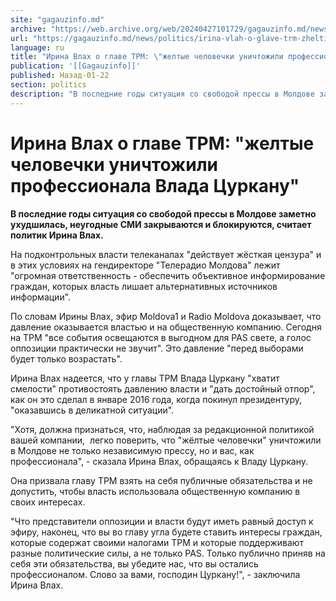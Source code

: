 ```yaml
---
site: "gagauzinfo.md"
archive: "https://web.archive.org/web/20240427101729/gagauzinfo.md/news/politics/irina-vlah-o-glave-trm-zheltie-chelovechki-unichtozhili-professionala-vlada-tsurkanu"
url: "https://gagauzinfo.md/news/politics/irina-vlah-o-glave-trm-zheltie-chelovechki-unichtozhili-professionala-vlada-tsurkanu"
language: ru
title: "Ирина Влах о главе ТРМ: \"желтые человечки уничтожили профессионала Влада Цуркану\""
publication: '[[Gagauzinfo]]'
published: Назад-01-22
section: politics
description: "В последние годы ситуация со свободой прессы в Молдове заметно ухудшилась, неугодные СМИ закрываются и блокируются, считает политик Ирина Влах."
---
```


# Ирина Влах о главе ТРМ: "желтые человечки уничтожили профессионала Влада Цуркану"

**В последние годы ситуация со свободой прессы в Молдове заметно ухудшилась, неугодные СМИ закрываются и блокируются, считает политик Ирина Влах.**

На подконтрольных власти телеканалах "действует жёсткая цензура" и в этих условиях на гендиректоре "Телерадио Молдова" лежит "огромная ответственность - обеспечить объективное информирование граждан, которых власть лишает альтернативных источников информации".

По словам Ирины Влах, эфир Moldova1 и Radio Moldova доказывает, что давление оказывается властью и на общественную компанию. Сегодня на ТРМ "все события освещаются в выгодном для PAS свете, а голос оппозиции практически не звучит". Это давление "перед выборами будет только возрастать".

Ирина Влах надеется, что у главы ТРМ Влада Цуркану "хватит смелости" противостоять давлению власти и "дать достойный отпор", как он это сделал в январе 2016 года, когда покинул президентуру, "оказавшись в деликатной ситуации".

"Хотя, должна признаться, что, наблюдая за редакционной политикой вашей компании,  легко поверить, что "жёлтые человечки" уничтожили в Молдове не только независимую прессу, но и вас, как профессионала", - сказала Ирина Влах, обращаясь к Владу Цуркану.

Она призвала главу ТРМ взять на себя публичные обязательства и не допустить, чтобы власть использовала общественную компанию в своих интересах.

"Что представители оппозиции и власти будут иметь равный доступ к эфиру, наконец, что вы во главу угла будете ставить интересы граждан, которые содержат своими налогами ТРМ и которые поддерживают разные политические силы, а не только PAS. Только публично приняв на себя эти обязательства, вы убедите нас, что вы остались профессионалом. Слово за вами, господин Цуркану!", - заключила Ирина Влах.